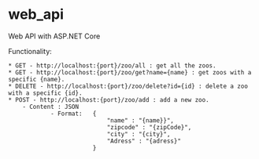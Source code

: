 # web_api
Web API with ASP.NET Core

Functionality:

    * GET - http://localhost:{port}/zoo/all : get all the zoos.     
    * GET - http://localhost:{port}/zoo/get?name={name} : get zoos with a specific {name}. 
    * DELETE - http://localhost:{port}/zoo/delete?id={id} : delete a zoo with a specific {id}.
    * POST - http://localhost:{port}/zoo/add : add a new zoo. 
        - Content : JSON 
                - Format:   {
                                "name" : "{name}}",
                                "zipcode" : "{zipCode}",
                                "city" : "{city}",
                                "Adress" : "{adress}"
                            }
